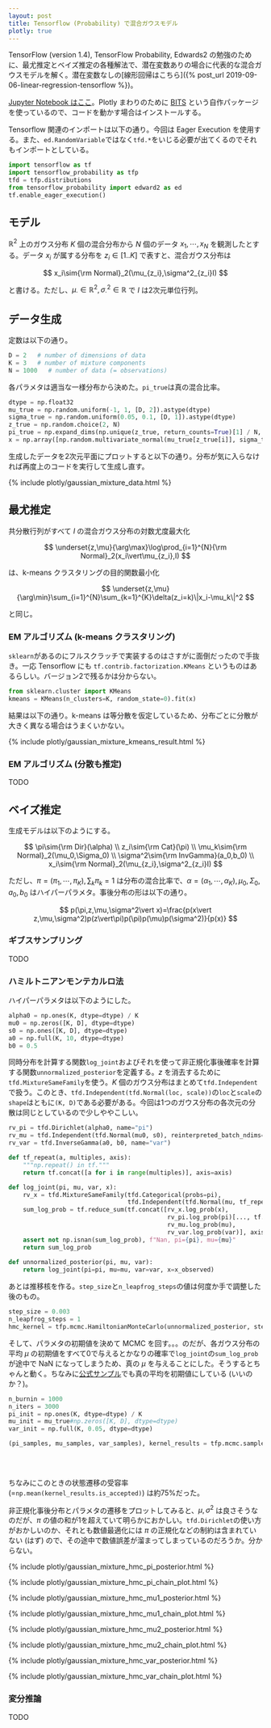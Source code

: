 ```yaml
---
layout: post
title: Tensorflow (Probability) で混合ガウスモデル
plotly: true
---
```


TensorFlow (version 1.4), TensorFlow Probability, Edwards2 の勉強のために、最尤推定とベイズ推定の各種解法で、潜在変数ありの場合に代表的な混合ガウスモデルを解く。潜在変数なしの[線形回帰はこちら]({% post_url 2019-09-06-linear-regression-tensorflow %})。

[Jupyter Notebook はここ](https://nbviewer.jupyter.org/gist/yoshihikosuzuki/9d06ebb320789dd1a0c2389964a2d33e)。Plotly まわりのために [BITS](https://github.com/yoshihikosuzuki/BITS) という自作パッケージを使っているので、コードを動かす場合はインストールする。

Tensorflow 関連のインポートは以下の通り。今回は Eager Execution を使用する。また、`ed.RandomVariable`ではなく`tfd.*`をいじる必要が出てくるのでそれもインポートとしている。

```python
import tensorflow as tf
import tensorflow_probability as tfp
tfd = tfp.distributions
from tensorflow_probability import edward2 as ed
tf.enable_eager_execution()
```

## モデル

$\mathbb{R}^2$ 上のガウス分布 $K$ 個の混合分布から $N$ 個のデータ $x_1,\cdots,x_N$ を観測したとする。データ $x_i$ が属する分布を $z_i\in[1..K]$ で表すと、混合ガウス分布は

$$
x_i\sim{\rm Normal}_2(\mu_{z_i},\sigma^2_{z_i}I)
$$

と書ける。ただし、$\mu_\cdot\in\mathbb{R}^2,\sigma^2_\cdot\in\mathbb{R}$ で $I$ は2次元単位行列。

## データ生成

定数は以下の通り。

```python
D = 2   # number of dimensions of data
K = 3   # number of mixture components
N = 1000   # number of data (= observations)
```

各パラメタは適当な一様分布から決めた。`pi_true`は真の混合比率。

```python
dtype = np.float32
mu_true = np.random.uniform(-1, 1, [D, 2]).astype(dtype)
sigma_true = np.random.uniform(0.05, 0.1, [D, 1]).astype(dtype)
z_true = np.random.choice(2, N)
pi_true = np.expand_dims(np.unique(z_true, return_counts=True)[1] / N, axis=1).astype(dtype)
x = np.array([np.random.multivariate_normal(mu_true[z_true[i]], sigma_true[z_true[i]] * np.identity(D)) for i in range(N)]).astype(dtype)
```

生成したデータを2次元平面にプロットすると以下の通り。分布が気に入らなければ再度上のコードを実行して生成し直す。

{% include plotly/gaussian_mixture_data.html %}

## 最尤推定

共分散行列がすべて $I$ の混合ガウス分布の対数尤度最大化

$$
\underset{z,\mu}{\arg\max}\log\prod_{i=1}^{N}{\rm Normal}_2(x_i\vert\mu_{z_i},I)
$$

は、k-means クラスタリングの目的関数最小化

$$
\underset{z,\mu}{\arg\min}\sum_{i=1}^{N}\sum_{k=1}^{K}\delta(z_i=k)\|x_i-\mu_k\|^2
$$

と同じ。

### EM アルゴリズム (k-means クラスタリング)

`sklearn`があるのにフルスクラッチで実装するのはさすがに面倒だったので手抜き。一応 Tensorflow にも `tf.contrib.factorization.KMeans` というものはあるらしい。バージョン2で残るかは分からない。

```python
from sklearn.cluster import KMeans
kmeans = KMeans(n_clusters=K, random_state=0).fit(x)
```

結果は以下の通り。k-means は等分散を仮定しているため、分布ごとに分散が大きく異なる場合はうまくいかない。

{% include plotly/gaussian_mixture_kmeans_result.html %}

### EM アルゴリズム (分散も推定)

TODO

## ベイズ推定

生成モデルは以下のようにする。

$$
\pi\sim{\rm Dir}(\alpha) \\
z_i\sim{\rm Cat}(\pi) \\
\mu_k\sim{\rm Normal}_2(\mu_0,\Sigma_0) \\
\sigma^2\sim{\rm InvGamma}(a_0,b_0) \\
x_i\sim{\rm Normal}_2(\mu_{z_i},\sigma^2_{z_i}I)
$$

ただし、$\pi=(\pi_1,\cdots,\pi_K),\sum_{k}\pi_k=1$ は分布の混合比率で、$\alpha=(\alpha_1,\cdots,\alpha_K),\mu_0,\Sigma_0,a_0,b_0$ はハイパーパラメタ。事後分布の形は以下の通り。

$$
p(\pi,z,\mu,\sigma^2\vert x)=\frac{p(x\vert z,\mu,\sigma^2)p(z\vert\pi)p(\pi)p(\mu)p(\sigma^2)}{p(x)}
$$

### ギブスサンプリング

TODO

### ハミルトニアンモンテカルロ法

ハイパーパラメタは以下のようにした。

```python
alpha0 = np.ones(K, dtype=dtype) / K
mu0 = np.zeros([K, D], dtype=dtype)
s0 = np.ones([K, D], dtype=dtype)
a0 = np.full(K, 10, dtype=dtype)
b0 = 0.5
```

同時分布を計算する関数`log_joint`およびそれを使って非正規化事後確率を計算する関数`unnormalized_posterior`を定義する。$z$ を消去するために`tfd.MixtureSameFamily`を使う。$K$ 個のガウス分布はまとめて`tfd.Independent`で扱う。このとき、`tfd.Independent(tfd.Normal(loc, scale))`の`loc`と`scale`の`shape`はともに`(K, D)`である必要がある。今回は1つのガウス分布の各次元の分散は同じとしているので少しややこしい。

```python
rv_pi = tfd.Dirichlet(alpha0, name="pi")
rv_mu = tfd.Independent(tfd.Normal(mu0, s0), reinterpreted_batch_ndims=1, name="mu")
rv_var = tfd.InverseGamma(a0, b0, name="var")

def tf_repeat(a, multiples, axis):
    """np.repeat() in tf."""
    return tf.concat([a for i in range(multiples)], axis=axis)

def log_joint(pi, mu, var, x):
    rv_x = tfd.MixtureSameFamily(tfd.Categorical(probs=pi),
                                 tfd.Independent(tfd.Normal(mu, tf_repeat(tf.sqrt(var)[:, tf.newaxis], D, axis=1))))
    sum_log_prob = tf.reduce_sum(tf.concat([rv_x.log_prob(x),
                                            rv_pi.log_prob(pi)[..., tf.newaxis],
                                            rv_mu.log_prob(mu),
                                            rv_var.log_prob(var)], axis=-1))
    assert not np.isnan(sum_log_prob), f"Nan, pi={pi}, mu={mu}"
    return sum_log_prob
    
def unnormalized_posterior(pi, mu, var):
    return log_joint(pi=pi, mu=mu, var=var, x=x_observed)
```

あとは推移核を作る。`step_size`と`n_leapfrog_steps`の値は何度か手で調整した後のもの。

```python
step_size = 0.003
n_leapfrog_steps = 1
hmc_kernel = tfp.mcmc.HamiltonianMonteCarlo(unnormalized_posterior, step_size, n_leapfrog_steps)
```

そして、パラメタの初期値を決めて MCMC を回す。。。のだが、各ガウス分布の平均 $\mu$ の初期値をすべて0で与えるとかなりの確率で`log_joint`の`sum_log_prob`が途中で NaN になってしまうため、真の $\mu$ を与えることにした。そうするとちゃんと動く。ちなみに[公式サンプル](https://github.com/tensorflow/probability/blob/master/tensorflow_probability/examples/jupyter_notebooks/Bayesian_Gaussian_Mixture_Model.ipynb)でも真の平均を初期値にしている (いいのか？)。

```python
n_burnin = 1000
n_iters = 3000
pi_init = np.ones(K, dtype=dtype) / K
mu_init = mu_true#np.zeros([K, D], dtype=dtype)
var_init = np.full(K, 0.05, dtype=dtype)

(pi_samples, mu_samples, var_samples), kernel_results = tfp.mcmc.sample_chain(n_iters,
                                                                              [pi_init, mu_init, var_init],
                                                                              num_burnin_steps=n_burnin,
                                                                              kernel=hmc_kernel)
```

ちなみにこのときの状態遷移の受容率 (=`np.mean(kernel_results.is_accepted)`) は約75%だった。

非正規化事後分布とパラメタの遷移をプロットしてみると、$\mu,\sigma^2$ は良さそうなのだが、$\pi$ の値の和が1を超えていて明らかにおかしい。`tfd.Dirichlet`の使い方がおかしいのか、それとも数値最適化には $\pi$ の正規化などの制約は含まれていない (はず) ので、その途中で数値誤差が溜まってしまっているのだろうか。分からない。

{% include plotly/gaussian_mixture_hmc_pi_posterior.html %}

{% include plotly/gaussian_mixture_hmc_pi_chain_plot.html %}

{% include plotly/gaussian_mixture_hmc_mu1_posterior.html %}

{% include plotly/gaussian_mixture_hmc_mu1_chain_plot.html %}

{% include plotly/gaussian_mixture_hmc_mu2_posterior.html %}

{% include plotly/gaussian_mixture_hmc_mu2_chain_plot.html %}

{% include plotly/gaussian_mixture_hmc_var_posterior.html %}

{% include plotly/gaussian_mixture_hmc_var_chain_plot.html %}

### 変分推論

TODO
